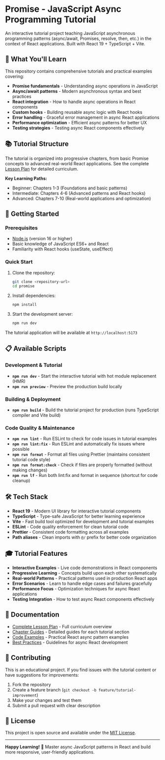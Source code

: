 # Promise - JavaScript Async Programming Tutorial

An interactive tutorial project teaching JavaScript asynchronous programming patterns (async/await, Promises, resolve, then, etc.) in the context of React applications. Built with React 19 + TypeScript + Vite.

## 🎯 What You'll Learn

This repository contains comprehensive tutorials and practical examples covering:

- **Promise fundamentals** - Understanding async operations in JavaScript
- **Async/await patterns** - Modern asynchronous syntax and best practices
- **React integration** - How to handle async operations in React components
- **Custom hooks** - Building reusable async logic with React hooks
- **Error handling** - Graceful error management in async React applications
- **Performance optimization** - Efficient async patterns for better UX
- **Testing strategies** - Testing async React components effectively

## 📚 Tutorial Structure

The tutorial is organized into progressive chapters, from basic Promise concepts to advanced real-world React applications. See the complete [Lesson Plan](docs/lesson-plan.md) for detailed curriculum.

**Key Learning Paths:**

- Beginner: Chapters 1-3 (Foundations and basic patterns)
- Intermediate: Chapters 4-6 (Advanced patterns and React hooks)
- Advanced: Chapters 7-10 (Real-world applications and optimization)

## 🚀 Getting Started

### Prerequisites

- [Node.js](https://nodejs.org/) (version 16 or higher)
- Basic knowledge of JavaScript ES6+ and React
- Familiarity with React hooks (useState, useEffect)

### Quick Start

1. Clone the repository:

   ```bash
   git clone <repository-url>
   cd promise
   ```

2. Install dependencies:

   ```bash
   npm install
   ```

3. Start the development server:
   ```bash
   npm run dev
   ```

The tutorial application will be available at `http://localhost:5173`

## 📋 Available Scripts

### Development & Tutorial

- **`npm run dev`** - Start the interactive tutorial with hot module replacement (HMR)
- **`npm run preview`** - Preview the production build locally

### Building & Deployment

- **`npm run build`** - Build the tutorial project for production (runs TypeScript compiler and Vite build)

### Code Quality & Maintenance

- **`npm run lint`** - Run ESLint to check for code issues in tutorial examples
- **`npm run lint:fix`** - Run ESLint and automatically fix issues where possible
- **`npm run format`** - Format all files using Prettier (maintains consistent tutorial code style)
- **`npm run format:check`** - Check if files are properly formatted (without making changes)
- **`npm run lf`** - Run both lint:fix and format in sequence (shortcut for code cleanup)

## 🛠️ Tech Stack

- **React 19** - Modern UI library for interactive tutorial components
- **TypeScript** - Type-safe JavaScript for better learning experience
- **Vite** - Fast build tool optimized for development and tutorial examples
- **ESLint** - Code quality enforcement for clean tutorial code
- **Prettier** - Consistent code formatting across all examples
- **Path aliases** - Clean imports with `@/` prefix for better code organization

## 🎓 Tutorial Features

- **Interactive Examples** - Live code demonstrations in React components
- **Progressive Learning** - Concepts build upon each other systematically
- **Real-world Patterns** - Practical patterns used in production React apps
- **Error Scenarios** - Learn to handle edge cases and failures gracefully
- **Performance Focus** - Optimization techniques for async React applications
- **Testing Integration** - How to test async React components effectively

## 📖 Documentation

- [Complete Lesson Plan](docs/lesson-plan.md) - Full curriculum overview
- [Chapter Guides](docs/) - Detailed guides for each tutorial section
- [Code Examples](src/examples/) - Practical React async pattern examples
- [Best Practices](docs/best-practices.md) - Guidelines for async React development

## 🤝 Contributing

This is an educational project. If you find issues with the tutorial content or have suggestions for improvements:

1. Fork the repository
2. Create a feature branch (`git checkout -b feature/tutorial-improvement`)
3. Make your changes and test them
4. Submit a pull request with clear description

## 📄 License

This project is open source and available under the [MIT License](LICENSE).

---

**Happy Learning!** 🚀 Master async JavaScript patterns in React and build more responsive, user-friendly applications.

